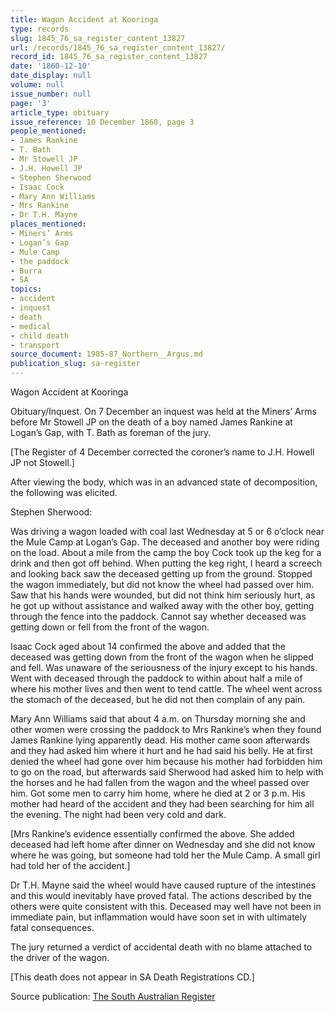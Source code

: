 ```yaml
---
title: Wagon Accident at Kooringa
type: records
slug: 1845_76_sa_register_content_13827
url: /records/1845_76_sa_register_content_13827/
record_id: 1845_76_sa_register_content_13827
date: '1860-12-10'
date_display: null
volume: null
issue_number: null
page: '3'
article_type: obituary
issue_reference: 10 December 1860, page 3
people_mentioned:
- James Rankine
- T. Bath
- Mr Stowell JP
- J.H. Howell JP
- Stephen Sherwood
- Isaac Cock
- Mary Ann Williams
- Mrs Rankine
- Dr T.H. Mayne
places_mentioned:
- Miners’ Arms
- Logan’s Gap
- Mule Camp
- the paddock
- Burra
- SA
topics:
- accident
- inquest
- death
- medical
- child death
- transport
source_document: 1985-87_Northern__Argus.md
publication_slug: sa-register
---
```


Wagon Accident at Kooringa

Obituary/Inquest.  On 7 December an inquest was held at the Miners’ Arms before Mr Stowell JP on the death of a boy named James Rankine at Logan’s Gap, with T. Bath as foreman of the jury.

[The Register of 4 December corrected the coroner’s name to J.H. Howell JP not Stowell.]

After viewing the body, which was in an advanced state of decomposition, the following was elicited.

Stephen Sherwood:

Was driving a wagon loaded with coal last Wednesday at 5 or 6 o’clock near the Mule Camp at Logan’s Gap.  The deceased and another boy were riding on the load.  About a mile from the camp the boy Cock took up the keg for a drink and then got off behind.  When putting the keg right, I heard a screech and looking back saw the deceased getting up from the ground.  Stopped the wagon immediately, but did not know the wheel had passed over him.  Saw that his hands were wounded, but did not think him seriously hurt, as he got up without assistance and walked away with the other boy, getting through the fence into the paddock.  Cannot say whether deceased was getting down or fell from the front of the wagon.

Isaac Cock aged about 14 confirmed the above and added that the deceased was getting down from the front of the wagon when he slipped and fell.  Was unaware of the seriousness of the injury except to his hands.  Went with deceased through the paddock to within about half a mile of where his mother lives and then went to tend cattle.  The wheel went across the stomach of the deceased, but he did not then complain of any pain.

Mary Ann Williams said that about 4 a.m. on Thursday morning she and other women were crossing the paddock to Mrs Rankine’s when they found James Rankine lying apparently dead.  His mother came soon afterwards and they had asked him where it hurt and he had said his belly.  He at first denied the wheel had gone over him because his mother had forbidden him to go on the road, but afterwards said Sherwood had asked him to help with the horses and he had fallen from the wagon and the wheel passed over him.  Got some men to carry him home, where he died at 2 or 3 p.m.  His mother had heard of the accident and they had been searching for him all the evening.  The night had been very cold and dark.

[Mrs Rankine’s evidence essentially confirmed the above.  She added deceased had left home after dinner on Wednesday and she did not know where he was going, but someone had told her the Mule Camp.  A small girl had told her of the accident.]

Dr T.H. Mayne said the wheel would have caused rupture of the intestines and this would inevitably have proved fatal.  The actions described by the others were quite consistent with this.  Deceased may well have not been in immediate pain, but inflammation would have soon set in with ultimately fatal consequences.

The jury returned a verdict of accidental death with no blame attached to the driver of the wagon.

[This death does not appear in SA Death Registrations CD.]

Source publication: [The South Australian Register](/publications/sa-register/)
